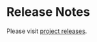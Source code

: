 # Release Notes

Please visit [project releases](https://github.com/vfarcic/docker-flow-monitor/releases).